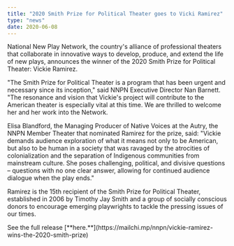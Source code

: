 ```yaml
---
title: "2020 Smith Prize for Political Theater goes to Vicki Ramirez"
type: "news"
date: 2020-06-08
---
```


<p><span class="lead-in">National New Play Network, the country's alliance of professional theaters that collaborate in innovative ways to develop, produce, and extend the life of new plays, announces the winner of the 2020 Smith Prize for Political Theater: Vickie Ramirez. </span></p>
<p>"The Smith Prize for Political Theater is a program that has been urgent and necessary since its inception," said NNPN Executive Director Nan Barnett. "The resonance and vision that Vickie's project will contribute to the American theater is especially vital at this time. We are thrilled to welcome her and her work into the Network.</p>

<p>Elisa Blandford, the Managing Producer of Native Voices at the Autry, the NNPN Member Theater that nominated Ramirez for the prize, said: "Vickie demands audience exploration of what it means not only to be American, but also to be human in a society that was ravaged by the atrocities of colonialization and the separation of Indigenous communities from mainstream culture. She poses challenging, political, and divisive questions – questions with no one clear answer, allowing for continued audience dialogue when the play ends."</p>


<p>Ramirez is the 15th recipient of the Smith Prize for Political Theater, established in 2006 by Timothy Jay Smith and a group of socially conscious donors to encourage emerging playwrights to tackle the pressing issues of our times.</p>
<p></p>
<p> See the full release [**here.**](https://mailchi.mp/nnpn/vickie-ramirez-wins-the-2020-smith-prize)<p>
